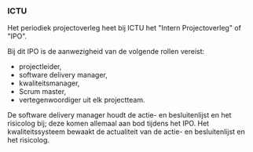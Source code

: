 ### ICTU

Het periodiek projectoverleg heet bij ICTU het "Intern Projectoverleg" of "IPO".

Bij dit IPO is de aanwezigheid van de volgende rollen vereist:
* projectleider,
* software delivery manager,
* kwaliteitsmanager,
* Scrum master,
* vertegenwoordiger uit elk projectteam.

De software delivery manager houdt de actie- en besluitenlijst en het risicolog bij; deze komen allemaal aan bod tijdens het IPO. Het kwaliteitssysteem bewaakt de actualiteit van de actie- en besluitenlijst en het risicolog.
